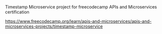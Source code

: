 Timestamp Microservice project for freecodecamp APIs and Microservices certification

https://www.freecodecamp.org/learn/apis-and-microservices/apis-and-microservices-projects/timestamp-microservice
